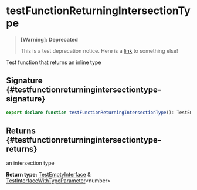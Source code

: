 # testFunctionReturningIntersectionType

> **[Warning]: Deprecated**
> 
> This is a test deprecation notice. Here is a [link](docs/simple-suite-test/testfunctionreturninguniontype-function) to something else!
> 
> 

Test function that returns an inline type

## Signature {#testfunctionreturningintersectiontype-signature}

```typescript
export declare function testFunctionReturningIntersectionType(): TestEmptyInterface & TestInterfaceWithTypeParameter<number>;
```

## Returns {#testfunctionreturningintersectiontype-returns}

an intersection type

<b>Return type:</b> [TestEmptyInterface](docs/simple-suite-test/testemptyinterface-interface) &amp; [TestInterfaceWithTypeParameter](docs/simple-suite-test/testinterfacewithtypeparameter-interface)<!-- -->&lt;number&gt;